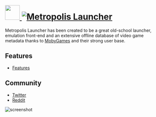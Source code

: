 # [<img src="https://cdn.jsdelivr.net/gh/JourneyOver/chocolatey-packages@2abe074087be5f4c921b6ab1ad0bc6ccd959bbfa/icons/metropolislauncher.png" height="48" width="48" /> ![Metropolis Launcher](https://img.shields.io/chocolatey/v/metropolislauncher.svg?label=Metropolis%20Launcher&style=for-the-badge)](https://chocolatey.org/packages/metropolislauncher)

Metropolis Launcher has been created to be a great old-school launcher, emulation front-end and an extensive offline database of video game metadata thanks to [MobyGames](https://www.mobygames.com/) and their strong user base.

## Features

- [Features](https://metropolis-launcher.net/#features)

## Community

- [Twitter](https://twitter.com/theMK2k)
- [Reddit](https://www.reddit.com/r/metropolislauncher)

![screenshot](https://raw.githubusercontent.com/JourneyOver/chocolatey-packages/master/readme_imgs/metropolislauncher.png)
